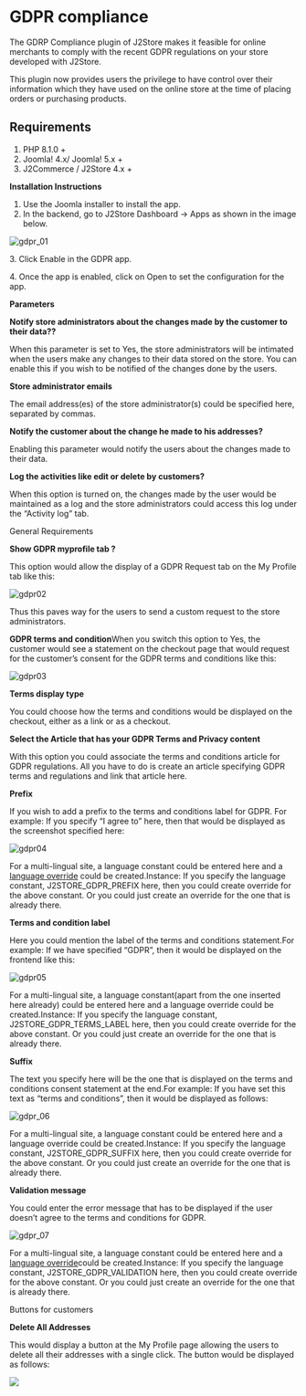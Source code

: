 # GDPR compliance

The GDRP Compliance plugin of J2Store makes it feasible for online merchants to comply with the recent GDPR regulations on your store developed with J2Store.

This plugin now provides users the privilege to have control over their information which they have used on the online store at the time of placing orders or purchasing products.

## Requirements <a href="#requirements" id="requirements"></a>

1. PHP 8.1.0 +
2. Joomla! 4.x/ Joomla! 5.x +
3. J2Commerce / J2Store 4.x +

**Installation Instructions**

1. Use the Joomla installer to install the app.
2. In the backend, go to J2Store Dashboard -> Apps as shown in the image below.

![gdpr\_01](https://raw.githubusercontent.com/j2store/doc-images/master/apps/gdpr-compliance/gdpr_01.png)

3\. Click Enable in the GDPR app.

4\. Once the app is enabled, click on Open to set the configuration for the app.

**Parameters**

**Notify store administrators about the changes made by the customer to their data??**

When this parameter is set to Yes, the store administrators will be intimated when the users make any changes to their data stored on the store. You can enable this if you wish to be notified of the changes done by the users.

**Store administrator emails**

The email address(es) of the store administrator(s) could be specified here, separated by commas.

**Notify the customer about the change he made to his addresses?**

Enabling this parameter would notify the users about the changes made to their data.

**Log the activities like edit or delete by customers?**

When this option is turned on, the changes made by the user would be maintained as a log and the store administrators could access this log under the “Activity log” tab.

General Requirements

**Show GDPR myprofile tab ?**

This option would allow the display of a GDPR Request tab on the My Profile tab like this:

![gdpr02](https://raw.githubusercontent.com/j2store/doc-images/master/apps/gdpr-compliance/gdpr_02.png)

Thus this paves way for the users to send a custom request to the store administrators.

**GDPR terms and condition**When you switch this option to Yes, the customer would see a statement on the checkout page that would request for the customer’s consent for the GDPR terms and conditions like this:

![gdpr03](https://raw.githubusercontent.com/j2store/doc-images/master/apps/gdpr-compliance/gdpr_03.png)

**Terms display type**

You could choose how the terms and conditions would be displayed on the checkout, either as a link or as a checkout.

**Select the Article that has your GDPR Terms and Privacy content**

With this option you could associate the terms and conditions article for GDPR regulations. All you have to do is create an article specifying GDPR terms and regulations and link that article here.

**Prefix**

If you wish to add a prefix to the terms and conditions label for GDPR. For example: If you specify “I agree to” here, then that would be displayed as the screenshot specified here:

![gdpr04](https://raw.githubusercontent.com/j2store/doc-images/master/apps/gdpr-compliance/gdpr_04.png)

For a multi-lingual site, a language constant could be entered here and a [language override](http://docs.j2store.org/articles/2064496-language-overrides-in-joomla-with-examples-using-j2store) could be created.Instance: If you specify the language constant, J2STORE\_GDPR\_PREFIX here, then you could create override for the above constant. Or you could just create an override for the one that is already there.

**Terms and condition label**

Here you could mention the label of the terms and conditions statement.For example: If we have specified “GDPR”, then it would be displayed on the frontend like this:

![gdpr05](https://raw.githubusercontent.com/j2store/doc-images/master/apps/gdpr-compliance/gdpr_05.png)

For a multi-lingual site, a language constant(apart from the one inserted here already) could be entered here and a language override could be created.Instance: If you specify the language constant, J2STORE\_GDPR\_TERMS\_LABEL here, then you could create override for the above constant. Or you could just create an override for the one that is already there.

**Suffix**

The text you specify here will be the one that is displayed on the terms and conditions consent statement at the end.For example: If you have set this text as “terms and conditions”, then it would be displayed as follows:

![gdpr\_06](https://raw.githubusercontent.com/j2store/doc-images/master/apps/gdpr-compliance/gdpr_06.png)

For a multi-lingual site, a language constant could be entered here and a language override could be created.Instance: If you specify the language constant, J2STORE\_GDPR\_SUFFIX here, then you could create override for the above constant. Or you could just create an override for the one that is already there.

**Validation message**

You could enter the error message that has to be displayed if the user doesn’t agree to the terms and conditions for GDPR.

![gdpr\_07](https://raw.githubusercontent.com/j2store/doc-images/master/apps/gdpr-compliance/gdpr_07.png)

For a multi-lingual site, a language constant could be entered here and a [language override](http://docs.j2store.org/articles/2064496-language-overrides-in-joomla-with-examples-using-j2store)could be created.Instance: If you specify the language constant, J2STORE\_GDPR\_VALIDATION here, then you could create override for the above constant. Or you could just create an override for the one that is already there.

Buttons for customers

**Delete All Addresses**

This would display a button at the My Profile page allowing the users to delete all their addresses with a single click. The button would be displayed as follows:

![](https://raw.githubusercontent.com/j2store/doc-images/master/apps/gdpr-compliance/gdpr_08.png)
